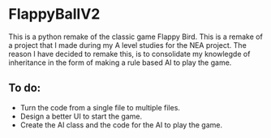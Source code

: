 # FlappyBallV2

This is a python remake of the classic game Flappy Bird. This is a remake of a project that I made during my A level studies for the NEA project. The reason I have decided to remake this, is to consolidate my knowlegde of inheritance in the form of making a rule based AI to play the game.

## To do:

* Turn the code from a single file to multiple files.
* Design a better UI to start the game.
* Create the AI class and the code for the AI to play the game.
